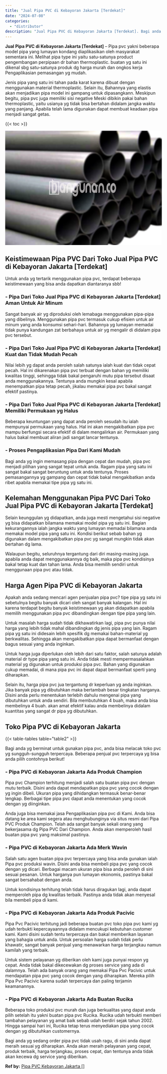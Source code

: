 ```yaml
---
title: "Jual Pipa PVC di Kebayoran Jakarta [Terdekat]"
date: "2024-07-08"
categories: 
  - "distributor"
description: "Jual Pipa PVC di Kebayoran Jakarta [Terdekat]. Bagi anda yg sedang order pipa pvc tidak usah ragu, di sini anda dapat meraih sesuai yg diharapkan. Anda akan..."
---
```


**Jual Pipa PVC di Kebayoran Jakarta \[Terdekat\]** – Pipa pvc yakni beberapa model pipa yang lumayan kondang diaplikasikan oleh masyarakat sementara ini. Melihat pipa type ini yaitu satu-satunya product pengembangan perpipaan dr bahan thermoplastic. buatan yg satu ini dikenal sbg satu-satunya produk dg harga murah dan ongkos kerja Pengaplikasian pemasangan yg mudah.

Jenis pipa yang satu ini tahan pada karat karena dibuat dengan menggunakan material thermoplastic. Selain itu, Bahannya yang elastis akan menjadikan pipa model ini gampang untuk dipasangkann. Meskipun begitu, pipa pvc juga memiliki sisi negative Meski dibikin pakai bahan thermoplastic, yaitu usianya yg tidak bisa bertahan didalam jangka waktu yang panjang. Apabila telah lama digunakan dapat membuat keadaan pipa menjadi sangat getas.

{{< toc >}}

![Jual Pipa PVC di Kebayoran Jakarta [Terdekat]](/images/jaul-pipa-pvc-39.png)

## Keistimewaan Pipa PVC Dari Toko Jual Pipa PVC di Kebayoran Jakarta \[Terdekat\]

Untuk anda yg tertarik menggunakan pipa pvc, terdapat beberapa keistimewaan yang bisa anda dapatkan diantaranya sbb!

### \- Pipa Dari Toko Jual Pipa PVC di Kebayoran Jakarta \[Terdekat\] Aman Untuk Air Minum

Sangat banyak air yg diproduksi oleh lemabaga menggunakan pipa-pipa yang dibelinya. Menggunakan pipa pvc termasuk cukup efisien untuk air minum yang anda konsumsi sehari-hari. Bahannya yg lumayan memadai tidak punya kandungan zat berbahaya untuk air yg mengalir di didalam pipa pvc tersebut.

### \- Pipa Dari Toko Jual Pipa PVC di Kebayoran Jakarta \[Terdekat\] Kuat dan Tidak Mudah Pecah

Nilai lebih yg dapat anda peroleh salah satunya ialah kuat dan tidak cepat pecah. Hal ini dikarenakan pipa pvc terbuat dengan bahan yg memiliki kwalitas tinggi, sehingga tidak bakal pengaruhi mutu pipa tersebut disaat anda menggunakannya. Tentunya anda mungkin kesal apabila menempatkan pipa tetap pecah, jikalau memakai pipa pvc bakal sangat efektif pastinya.

### \- Pipa Dari Toko Jual Pipa PVC di Kebayoran Jakarta \[Terdekat\] Memiliki Permukaan yg Halus

Beberapa keuntungan yang dapat anda peroleh sesudah itu ialah mempunyai permukaan yang halus. Hal ini akan mengakibatkan pipa pvc mampu berfungsi secara efektif di dalam mengalirkan air. Permukaan yang halus bakal membuat aliran jadi sangat lancar tentunya.

### \- Proses Pengaplikasian Pipa Dari Kami Mudah

Bagi anda yg ingin memasang pipa dengan cepat dan mudah, pipa pvc menjadi pilihan yang sangat tepat untuk anda. Ragam pipa yang satu ini sangat bakal sangat beruntung untuk anda tentunya. Proses pemasangannya yg gampang dan cepat tidak bakal mengakibatkan anda ribet apabila memakai tipe pipa yg satu ini.

## Kelemahan Menggunakan Pipa PVC Dari Toko Jual Pipa PVC di Kebayoran Jakarta \[Terdekat\]

Selain keunggulan yg didapatkan, anda juga mesti mengetahui sisi negative yg bisa didapatkan bilamana memakai model pipa yg satu ini. Bagian kekurangannya ialah jangka waktu yang lumayan memadai bilamana anda memakai model pipa yang satu ini. Kondisi berikut sebab bahan yg digunakan dalam mengakibatkan pipa pvc yg sangat mungkin tidak akan bertahan dg lama.

Walaupun begitu, seluruhnya tergantung dari diri masing-masing juga. apabila anda dapat menggunakannya dg baik, maka pipa pvc kondisinya bakal tetap kuat dan tahan lama. Anda bisa memilih sendiri untuk menggunaan pipa pvc atau tidak.

## Harga Agen Pipa PVC di Kebayoran Jakarta

Apakah anda sedang mencari agen penjualan pipa pvc? tipe pipa yg satu ini sebetulnya begitu banyak dicari oleh sangat banyak kalangan. Hal ini karena terdapat begitu banyak keistimewaan yg akan didapatkan apabila memilih menggunakan pipa pvc dibandingkan dengan tipe pipa yang lain.

Untuk masalah harga sudah tidak dikhawatirkan lagi, pipa pvc punya nilai harga yang lebih tidak mahal dibandingkan dg jenis pipa yang lain. Ragam pipa yg satu ini didesain lebih spesifik dg memakai bahan-material yg berkwalitas. Sehingga akan mengakibatkan pipa dapat bermanfaat dengan bagus sesuai yang anda inginkan.

Untuk harga juga diperlukan oleh lebih dari satu faktor, salah satunya adalah material dr type pipa yang satu ini. Anda tidak mesti mempermasalahkan material yg digunakan untuk produksi pipa pvc. Bahan yang digunakan cukup memadai, di mana pipa pvc ini dapat dapat bermanfaat sperti yang diharapkan.

Selain itu, harga pipa pvc jua tergantung dr keperluan yg anda inginkan. Jika banyak pipa yg dibutuhkan maka bertambah besar tingkatan harganya. Disini anda perlu menentukan terlebih dahulu mengenai pipa yang dibutuhkan untuk anda sendiri. Bila membutuhkan 4 buah, maka anda bisa membelinya 4 buah. akan amat efektif kalau anda membelinya didalam kuantitas yang sangat dr pipa yg dibutuhkan.

## Toko Pipa PVC di Kebayoran Jakarta

{{< table-tables table="table2" >}}

Bagi anda yg berminat untuk gunakan pipa pvc, anda bisa melacak toko pvc yg sungguh-sungguh terpercaya. Beberapa penjual pvc terpercaya yg bisa anda pilih contohnya berikut!

### \- Pipa PVC di Kebayoran Jakarta Ada Produk Champion

Pipa pvc Champion terhitung menjadi salah satu buatan pipa pvc dengan mutu terbaik. Disini anda dapat mendapatkan pipa pvc yang cocok dengan yg ingin dibeli. Ukuran pipa yang dihidangkan termasuk benar-benar lengkap. Berbagai tipe pipa pvc dapat anda menentukan yang cocok dengan yg diinginkan.

Anda juga bisa memakai jasa Pengaplikasian pipa pvc di Kami. Anda bisa datang ke area kami segera atau menghubunginya via situs resmi dari Pipa PVC Produk Champion. Telah ada sangat banyak sekali orang yang bekerjasama dg Pipa PVC Dari Champion. Anda akan memperoleh hasil buatan pipa pvc yang maksimal pastinya.

### \- Pipa PVC di Kebayoran Jakarta Ada Merk Wavin

Salah satu agen buatan pipa pvc terpercaya yang bisa anda gunakan ialah Pipa pvc produksi wavin. Disini anda bisa membeli pipa pvc yang cocok dengan yg dicari. Berbagai macam ukuran pipa bisa anda peroleh di sini sesuai pesanan. Untuk harganya pun lumayan ekonomis, pastinya bakal sangat bersahabat dengan anda.

Untuk kondisinya terhitung telah tidak harus diragukan lagi, anda dapat memperoleh pipa dg kwalitas terbaik. Pastinya anda tidak akan menyesal bila membeli pipa di kami.

### \- Pipa PVC di Kebayoran Jakarta Ada Produk Pacivic

Pipa Pvc Pacivic terhitung jadi beberapa buatan pvc toko pipa pvc kami yg udah terbukti kepercayaannya didalam mencukupi kebutuhan customer kami. Kami disini sudah tentu terpercaya dan bakal memberikan layanan yang bahagia untuk anda. Untuk persoalan harga sudah tidak perlu khawatir, sangat banyak penjual yang menawarkan harga terjangkau namun kamilah yang terbaik.

Untuk sistem pelayanan yg diberikan oleh kami juga punyai respon yg cepat. Anda tidak bakal dikecewakan dg proses service yang ada di dalamnya. Telah ada banyak orang yang memakai Pipa Pvc Pacivic untuk mendapatan pipa pvc yang cocok dengan yang diharapkan. Mereka pilih Pipa Pvc Pacivic karena sudah terpercaya dan paling terjamin keamanannya.

### \- Pipa PVC di Kebayoran Jakarta Ada Buatan Rucika

Beberapa toko produksi pvc murah dan juga berkualitas yang dapat anda pilih setelah itu yakni buatan pipa pvc Rucika. Rucika udah terbukti memberi tambahan pelayanan yg amat baik sebab udah berdiri sejak tahun 2002. Hingga sampai hari ini, Rucika tetap terus menyediakan pipa yang cocok dengan yg dibutuhkan customernya.

Bagi anda yg sedang order pipa pvc tidak usah ragu, di sini anda dapat meraih sesuai yg diharapkan. Anda akan meraih pelayanan yang cepat, produk terbaik, harga terjangkau, proses cepat, dan tentunya anda tidak akan kecewa dg service yang diberikan.

**Ref by:** [Pipa PVC Kebayoran Jakarta []](https://id.wikipedia.org/wiki/Pipa)
